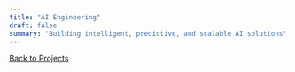 ```yaml
---
title: "AI Engineering"
draft: false
summary: "Building intelligent, predictive, and scalable AI solutions"
---
```




[Back to Projects](../)
